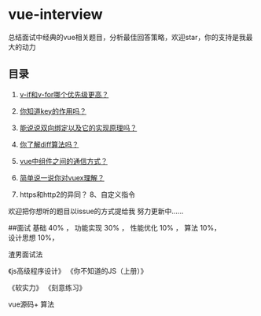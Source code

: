 # vue-interview
总结面试中经典的vue相关题目，分析最佳回答策略，欢迎star，你的支持是我最大的动力



## 目录
1. [v-if和v-for哪个优先级更高？](public/01/README.md)
2. [你知道key的作用吗？](public/02/README.md)
3. [能说说双向绑定以及它的实现原理吗？](public/03/README.md)
4. [你了解diff算法吗？](public/04/README.md)
5. [vue中组件之间的通信方式？](public/05/README.md)
6. [简单说一说你对vuex理解？](public/06/README.md)

7. https和http2的异同？
8、自定义指令



欢迎把你想听的题目以issue的方式提给我
努力更新中......

##面试
基础 40% ，
功能实现 30% ，
性能优化 10% ， 
算法 10%，  
设计思想 10%，

渣男面试法

《js高级程序设计》
《你不知道的JS（上册）》

《软实力》
《刻意练习》

vue源码+ 算法